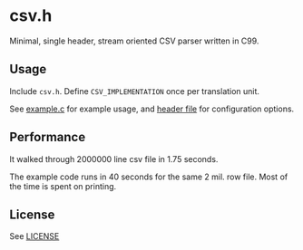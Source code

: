 # csv.h

Minimal, single header, stream oriented CSV parser written in C99.

## Usage

Include `csv.h`. Define `CSV_IMPLEMENTATION` once per translation unit.

See [example.c](example.c) for example usage, and [header file](csv.h#L7) for configuration options.

## Performance

It walked through 2000000 line csv file in 1.75 seconds.

The example code runs in 40 seconds for the same 2 mil. row file. Most of the time is spent on printing.

## License

See [LICENSE](LICENSE)
